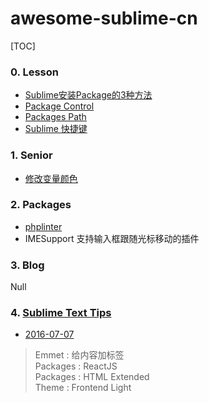 # awesome-sublime-cn

[TOC]

### 0. Lesson  
- [Sublime安装Package的3种方法](./lesson/install_package.md)  
- [Package Control](./lesson/package_control.md)  
- [Packages Path](./lesson/packages_path.md)  
- [Sublime 快捷键](./lesson/sublime_shortcuts.md)  



### 1. Senior  
- [修改变量颜色](./senior/change_variable_color.md)



### 2. Packages
- [phplinter](./packages/phplinter.md)
- IMESupport 支持输入框跟随光标移动的插件  



### 3. Blog  
Null  



### 4. [Sublime Text Tips](./tips/sublime_tips.md)  
- [2016-07-07](./tips/sublime_tips.md)  
> Emmet    : 给内容加标签  
> Packages : ReactJS  
> Packages : HTML Extended  
> Theme    : Frontend Light  
